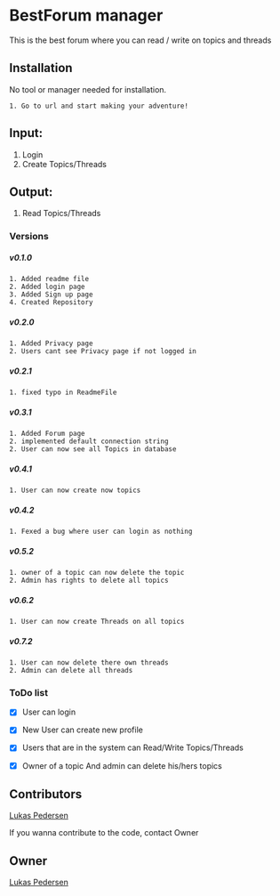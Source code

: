 ﻿# BestForum manager
This is the best forum where you can read / write on topics and threads


## Installation

No tool or manager needed for installation.

```
1. Go to url and start making your adventure!
```
## Input:
1. Login
2. Create Topics/Threads
## Output:
1. Read Topics/Threads

### Versions
##### v0.1.0
```
1. Added readme file
2. Added login page
3. Added Sign up page
4. Created Repository
```
##### v0.2.0
```
1. Added Privacy page
2. Users cant see Privacy page if not logged in
```
##### v0.2.1
```
1. fixed typo in ReadmeFile
```
##### v0.3.1
```
1. Added Forum page
2. implemented default connection string
2. User can now see all Topics in database
```
##### v0.4.1
```
1. User can now create now topics
```
##### v0.4.2
```
1. Fexed a bug where user can login as nothing
```
##### v0.5.2
```
1. owner of a topic can now delete the topic
2. Admin has rights to delete all topics
```
##### v0.6.2
```
1. User can now create Threads on all topics
```
##### v0.7.2
```
1. User can now delete there own threads
2. Admin can delete all threads
```
### ToDo list
- [x] User can login
- [x] New User can create new profile
- [x] Users that are in the system can Read/Write Topics/Threads
- [X] Owner of a topic And admin can delete his/hers topics


## Contributors
[Lukas Pedersen](https://https://github.com/LukasPedersen)


If you wanna contribute to the code, contact Owner
## Owner
[Lukas Pedersen](https://https://github.com/LukasPedersen)